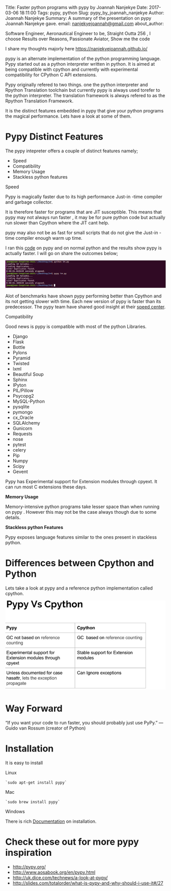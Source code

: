 Title: Faster python programs with pypy by Joannah Nanjekye
Date: 2017-03-06 18:11:00
Tags: pypy, python
Slug: pypy_by_joannah_nanjekye
Author: Joannah Nanjekye
Summary: A summary of the presentation on pypy Joannah Nanjekye gave.
email: nanjekyejoannah@gmail.com
about_author: <p> Software Engineer,  Aeronautical Engineer to be, Straight Outta 256 , I choose Results over Reasons, Passionate Aviator, Show me the code</p><p>I share my thoughts majorly here <a href="https://nanjekyejoannah.github.io/" target="_blank">https://nanjekyejoannah.github.io/</a></p>

pypy is an alternate implementation of the python programming language. Pypy started  out as a python interpreter written in python. It is aimed at being compatible with cpython and currently with experimental compatibility for CPython C API extensions.

Pypy originally refered to two things. one the python interpreter and Rpython Translation toolchain but currently pypy is always used torefer to the python interpreter. The translation framework is always refered to as the Rpython Translation Framework.

It is the distinct features embedded in pypy that give your python programs the magical performance. Lets have a look at some of them.

# Pypy Distinct Features

The pypy intepreter offers a couple of distinct features namely;

* Speed
* Compatibility
* Memory Usage
* Stackless python features

Speed 

Pypy is magically faster due to its high performance Just-in -time compiler and garbage collector.

It is therefore faster for programs that are JIT susceptible. This means that pypy may not always run faster , it may be for pure python code but actually run slower than Cpython where the JIT cant help. 

pypy may also not be as fast for small scripts that do not give the Just-in -time compiler enough warm up time.

I ran this [code]() on pypy and on normal python and the results show pypy is actually faster. I will go on share the outcomes below;

![""](content/img/pypy1.PNG)

Alot of benchmarks have shown pypy performing better than Cpython and its not getting slower with time. Each new version of pypy is faster than its predecessor. The pypy team have shared good insight at their [speed center](http://speed.pypy.org/).


Compatibility 

Good news is pypy is compatible with most of the python Libraries. 

* Django
* Flask
* Bottle
* Pylons
* Pyramid
* Twisted
* lxml
* Beautiful Soup
* Sphinx
* IPyton
*  PIL/Pillow
* Psycopg2
* MySQL-Python
* pysqlite
* pymongo
* cx_Oracle
* SQLAlchemy
* Gunicorn
* Requests
* nose
* pytest
* celery
* Pip
* Numpy
*  Scipy
* Gevent

Pypy has Experimental support for Extension modules through cpyext. It can run most C extensions these days.

**Memory Usage**

Memory-intensive python programs take lesser space than when running on pypy . However this may not be the case always though due to some details.

**Stackless python Features**

Pypy exposes language features similar to the ones present in stackless python.

# Differences between Cpython and Python

Lets take a look at pypy and a reference python implementation called cpython.

![""](content/img/pypy-vs_cpython.png)

# Way Forward

“If you want your code to run faster, you should probably just use PyPy.” — Guido van Rossum (creator of Python)

# Installation

It is easy to install

<p>Linux</p>
	
	`sudo apt-get install pypy`

<p>Mac</p>
	
	`sudo brew install pypy`

<p> Windows </p>

There is rich [Documentation](http://pypy.org/download.html) on installation.


# Check these out for more pypy inspiration
* http://pypy.org/
* http://www.aosabook.org/en/pypy.html
* http://uk.dice.com/technews/a-look-at-pypy/
* http://slides.com/totalorder/what-is-pypy-and-why-should-i-use-it#/27